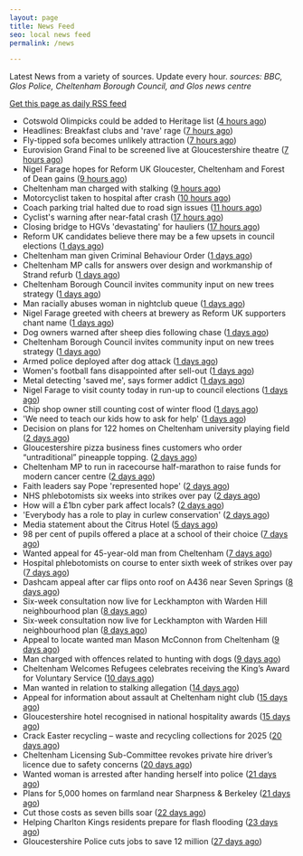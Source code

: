 ```yaml
---
layout: page
title: News Feed
seo: local news feed
permalink: /news

---
```


Latest News from a variety of sources. Update every hour.
_sources: BBC, Glos Police, Cheltenham Borough Council, and Glos news centre_

[Get this page as daily RSS feed](/daily.rss)

<!-- news_marker starts -->
- Cotswold Olimpicks could be added to Heritage list ([4 hours ago](https://www.bbc.com/news/articles/c20xl9qkx2qo))
- Headlines: Breakfast clubs and 'rave' rage ([7 hours ago](https://www.bbc.com/news/articles/c20xj544q0qo))
- Fly-tipped sofa becomes unlikely attraction ([7 hours ago](https://www.bbc.com/news/articles/cgrgd7nz912o))
- Eurovision Grand Final to be screened live at Gloucestershire theatre ([7 hours ago](https://gloucesternewscentre.co.uk/eurovision-grand-final-to-be-screened-live-at-gloucestershire-theatre/))
- Nigel Farage hopes for Reform UK Gloucester, Cheltenham and Forest of Dean gains ([9 hours ago](https://gloucesternewscentre.co.uk/nigel-farage-hopes-for-reform-uk-gloucester-cheltenham-and-forest-of-dean-gains/))
- Cheltenham man charged with stalking ([9 hours ago](https://gloucesternewscentre.co.uk/cheltenham-man-charged-with-stalking/))
- Motorcyclist taken to hospital after crash ([10 hours ago](https://www.bbc.com/news/articles/cvgn3jedydxo))
- Coach parking trial halted due to road sign issues ([11 hours ago](https://www.bbc.com/news/articles/cx20gzx1mnpo))
- Cyclist's warning after near-fatal crash ([17 hours ago](https://www.bbc.com/news/articles/c1wd823zgjro))
- Closing bridge to HGVs 'devastating' for hauliers ([17 hours ago](https://www.bbc.com/news/articles/cjewdd2xz7qo))
- Reform UK candidates believe there may be a few upsets in council elections ([1 days ago](https://gloucesternewscentre.co.uk/reform-uk-candidates-believe-there-may-be-a-few-upsets-in-council-elections/))
- Cheltenham man given Criminal Behaviour Order ([1 days ago](https://gloucesternewscentre.co.uk/cheltenham-man-given-criminal-behaviour-order/))
- Cheltenham MP calls for answers over design and workmanship of Strand refurb ([1 days ago](https://gloucesternewscentre.co.uk/cheltenham-mp-calls-for-answers-over-design-and-workmanship-of-strand-refurb/))
- Cheltenham Borough Council invites community input on new trees strategy ([1 days ago](https://gloucesternewscentre.co.uk/cheltenham-borough-council-invites-community-input-on-new-trees-strategy/))
- Man racially abuses woman in nightclub queue ([1 days ago](https://gloucesternewscentre.co.uk/man-racially-abuses-woman-in-nightclub-queue/))
- Nigel Farage greeted with cheers at brewery as Reform UK supporters chant name ([1 days ago](https://gloucesternewscentre.co.uk/nigel-farage-greeted-with-cheers-at-brewery-as-reform-uk-supporters-chant-name/))
- Dog owners warned after sheep dies following chase ([1 days ago](https://www.bbc.com/news/articles/c5y65vdyevko))
- Cheltenham Borough Council invites community input on new trees strategy ([1 days ago](https://www.cheltenham.gov.uk/news/article/3005/cheltenham_borough_council_invites_community_input_on_new_trees_strategy))
- Armed police deployed after dog attack ([1 days ago](https://www.bbc.com/news/articles/c4g8r1pey3do))
- Women's football fans disappointed after sell-out ([1 days ago](https://www.bbc.com/news/articles/cgkg8d2gklvo))
- Metal detecting 'saved me', says former addict ([1 days ago](https://www.bbc.com/news/articles/cr4nqy0qpq1o))
- Nigel Farage to visit county today in run-up to council elections ([1 days ago](https://gloucesternewscentre.co.uk/nigel-farage-to-visit-county-today-in-run-up-to-council-elections/))
- Chip shop owner still counting cost of winter flood ([1 days ago](https://www.bbc.com/news/articles/clyw6p36n6go))
- 'We need to teach our kids how to ask for help' ([1 days ago](https://www.bbc.com/news/articles/cq6781d79q1o))
- Decision on plans for 122 homes on Cheltenham university playing field ([2 days ago](https://gloucesternewscentre.co.uk/decision-on-plans-for-122-homes-on-cheltenham-university-playing-field/))
- Gloucestershire pizza business fines customers who order “untraditional” pineapple topping. ([2 days ago](https://gloucesternewscentre.co.uk/gloucestershire-pizza-business-fines-customers-who-order-untraditional-pineapple-topping/))
- Cheltenham MP to run in racecourse half-marathon to raise funds for modern cancer centre ([2 days ago](https://gloucesternewscentre.co.uk/cheltenham-mp-to-run-in-racecourse-half-marathon-to-raise-funds-for-modern-cancer-centre/))
- Faith leaders say Pope 'represented hope' ([2 days ago](https://www.bbc.com/news/articles/cjew1v30ej8o))
- NHS phlebotomists six weeks into strikes over pay ([2 days ago](https://www.bbc.com/news/articles/cly81x3zz2mo))
- How will a £1bn cyber park affect locals? ([2 days ago](https://www.bbc.com/news/articles/c86jjggz1gwo))
- 'Everybody has a role to play in curlew conservation' ([2 days ago](https://www.bbc.com/news/articles/c20x1l39q77o))
- Media statement about the Citrus Hotel ([5 days ago](https://www.cheltenham.gov.uk/news/article/3004/media_statement_about_the_citrus_hotel))
- 98 per cent of pupils offered a place at a school of their choice ([7 days ago](https://gloucesternewscentre.co.uk/98-per-cent-of-pupils-offered-a-place-at-a-school-of-their-choice/))
- Wanted appeal for 45-year-old man from Cheltenham ([7 days ago](https://gloucesternewscentre.co.uk/wanted-appeal-for-45-year-old-man-from-cheltenham/))
- Hospital phlebotomists on course to enter sixth week of strikes over pay ([7 days ago](https://gloucesternewscentre.co.uk/hospital-phlebotomists-on-course-to-enter-sixth-week-of-strikes-over-pay/))
- Dashcam appeal after car flips onto roof on A436 near Seven Springs ([8 days ago](https://gloucesternewscentre.co.uk/dashcam-appeal-after-car-flips-onto-roof-on-a436-near-seven-springs/))
- Six-week consultation now live for Leckhampton with Warden Hill neighbourhood plan ([8 days ago](https://gloucesternewscentre.co.uk/six-week-consultation-now-live-for-leckhampton-with-warden-hill-neighbourhood-plan-2/))
- Six-week consultation now live for Leckhampton with Warden Hill neighbourhood plan ([8 days ago](https://www.cheltenham.gov.uk/news/article/3003/six-week_consultation_now_live_for_leckhampton_with_warden_hill_neighbourhood_plan))
- Appeal to locate wanted man Mason McConnon from Cheltenham ([9 days ago](https://gloucesternewscentre.co.uk/appeal-to-locate-wanted-man-mason-mcconnon-from-cheltenham/))
- Man charged with offences related to hunting with dogs ([9 days ago](https://gloucesternewscentre.co.uk/man-charged-with-offences-related-to-hunting-with-dogs/))
- Cheltenham Welcomes Refugees celebrates receiving the King’s Award for Voluntary Service ([10 days ago](https://gloucesternewscentre.co.uk/cheltenham-welcomes-refugees-celebrates-receiving-the-kings-award-for-voluntary-service/))
- Man wanted in relation to stalking allegation ([14 days ago](https://gloucesternewscentre.co.uk/man-wanted-in-relation-to-stalking-allegation/))
- Appeal for information about assault at Cheltenham night club ([15 days ago](https://gloucesternewscentre.co.uk/appeal-for-information-about-assault-at-cheltenham-night-club/))
- Gloucestershire hotel recognised in national hospitality awards ([15 days ago](https://gloucesternewscentre.co.uk/gloucestershire-hotel-recognised-in-national-hospitality-awards/))
- Crack Easter recycling – waste and recycling collections for 2025 ([20 days ago](https://www.cheltenham.gov.uk/news/article/3002/crack_easter_recycling_%E2%80%93_waste_and_recycling_collections_for_2025))
- Cheltenham Licensing Sub-Committee revokes private hire driver’s licence due to safety concerns ([20 days ago](https://www.cheltenham.gov.uk/news/article/3001/cheltenham_licensing_sub-committee_revokes_private_hire_drivers_licence_due_to_safety_concerns))
- Wanted woman is arrested after handing herself into police ([21 days ago](https://gloucesternewscentre.co.uk/wanted-woman-is-arrested-after-handing-herself-into-police/))
- Plans for 5,000 homes on farmland near Sharpness & Berkeley ([21 days ago](https://www.bbc.co.uk/sounds/play/p0l1v3k3))
- Cut those costs as seven bills soar ([22 days ago](https://www.bbc.co.uk/sounds/play/p0l1mstk))
- Helping Charlton Kings residents prepare for flash flooding ([23 days ago](https://www.cheltenham.gov.uk/news/article/3000/helping_charlton_kings_residents_prepare_for_flash_flooding))
- Gloucestershire Police cuts jobs to save 12 million ([27 days ago](https://www.bbc.co.uk/sounds/play/p0l0mzhx))

<!-- news_marker ends -->

